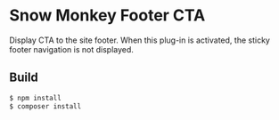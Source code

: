 # Snow Monkey Footer CTA

Display CTA to the site footer. When this plug-in is activated, the sticky footer navigation is not displayed.

## Build

```bash
$ npm install
$ composer install
```
